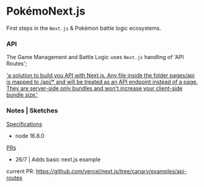 # PokémoNext.js
First steps in the `Next.js` &amp; Pokémon battle logic ecosystems.

### API
The Game Management and Battle Logic uses `Next.js` handling of 'API Routes'; 

['a solution to build you API with Next.js. Any file inside the folder pages/api is mapped to /api/* and will be treated as an API endpoint instead of a page. They are server-side only bundles and won't increase your client-side bundle size.'](https://nextjs.org/docs/pages/building-your-application/routing/api-routes "Next.js API Routes Docs")

### Notes | Sketches
<u>Specifications</u>
* node 16.8.0

<u>PRs</u>
* 26/7 | Adds basic next.js example

current PR: https://github.com/vercel/next.js/tree/canary/examples/api-routes 